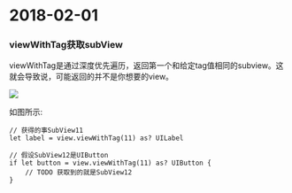 # 2018-02-01

### viewWithTag获取subView

viewWithTag是通过深度优先遍历，返回第一个和给定tag值相同的subview。这就会导致说，可能返回的并不是你想要的view。

![](https://pic002.cnblogs.com/images/2012/302680/2012032121031626.png)

如图所示:

	// 获得的事SubView11
	let label = view.viewWithTag(11) as? UILabel
	
	// 假设SubView12是UIButton
	if let button = view.viewWithTag(11) as? UIButton {
		// TODO 获取到的就是SubView12
	}